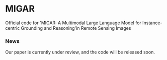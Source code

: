 # MIGAR
Official code for 'MIGAR: A Multimodal Large Language Model for Instance-centric Grounding and Reasoning'in Remote Sensing Images
### News
Our paper is currently under review, and the code will be released soon.
